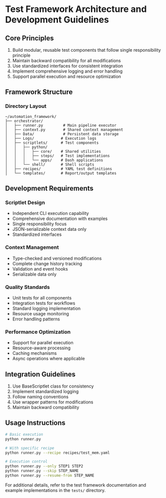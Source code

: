 # Test Framework Architecture and Development Guidelines

## Core Principles
1. Build modular, reusable test components that follow single responsibility principle
2. Maintain backward compatibility for all modifications
3. Use standardized interfaces for consistent integration
4. Implement comprehensive logging and error handling
5. Support parallel execution and resource optimization

## Framework Structure

### Directory Layout
```
~/automation_framework/
├── orchestrator/
│   ├── runner.py         # Main pipeline executor
│   ├── context.py        # Shared context management
│   ├── Data/             # Persistent data storage
│   ├── Logs/            # Execution logs
│   ├── scriptlets/      # Test components
│   │   ├── python/
│   │   │   ├── core/    # Shared utilities
│   │   │   ├── steps/   # Test implementations
│   │   │   └── apps/    # Dash applications
│   │   └── shell/       # Shell scripts
│   ├── recipes/         # YAML test definitions
│   └── templates/       # Report/output templates
```

## Development Requirements

### Scriptlet Design
- Independent CLI execution capability
- Comprehensive documentation with examples
- Single responsibility focus
- JSON-serializable context data only
- Standardized interfaces

### Context Management
- Type-checked and versioned modifications
- Complete change history tracking
- Validation and event hooks
- Serializable data only

### Quality Standards
- Unit tests for all components
- Integration tests for workflows
- Standard logging implementation
- Resource usage monitoring
- Error handling patterns

### Performance Optimization
- Support for parallel execution
- Resource-aware processing
- Caching mechanisms
- Async operations where applicable

## Integration Guidelines
1. Use BaseScriptlet class for consistency
2. Implement standardized logging
3. Follow naming conventions
4. Use wrapper patterns for modifications
5. Maintain backward compatibility

## Usage Instructions
```bash
# Basic execution
python runner.py

# With specific recipe
python runner.py --recipe recipes/test_mem.yaml

# Execution control
python runner.py --only STEP1 STEP2
python runner.py --skip STEP_NAME
python runner.py --resume-from STEP_NAME
```

For additional details, refer to the test framework documentation and example implementations in the `tests/` directory.